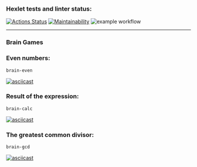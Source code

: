 ### Hexlet tests and linter status:
[![Actions Status](https://github.com/VimLoko/php-project-lvl1/workflows/hexlet-check/badge.svg)](https://github.com/VimLoko/php-project-lvl1/actions)
[![Maintainability](https://api.codeclimate.com/v1/badges/b695c7e538e6e00a8cb1/maintainability)](https://codeclimate.com/github/VimLoko/php-project-lvl1/maintainability)
![example workflow](https://github.com/VimLoko/php-project-lvl1/actions/workflows/make-lint.yml/badge.svg)
***
### Brain Games
### Even numbers:
`brain-even`

[![asciicast](https://asciinema.org/a/JVG0xMz6RTizN0eKgncHXzDAm.svg)](https://asciinema.org/a/JVG0xMz6RTizN0eKgncHXzDAm)

### Result of the expression:
`brain-calc`

[![asciicast](https://asciinema.org/a/kI6OCh1QyrkDMA6eLUl1afmdH.svg)](https://asciinema.org/a/kI6OCh1QyrkDMA6eLUl1afmdH)

### The greatest common divisor:
`brain-gcd`

[![asciicast](https://asciinema.org/a/IeZZ3BaQ2U2FeuRa3EawTkpSI.svg)](https://asciinema.org/a/IeZZ3BaQ2U2FeuRa3EawTkpSI)